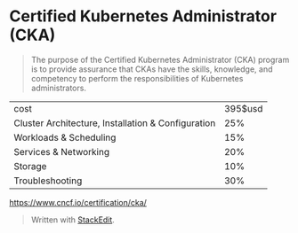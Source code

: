 #  Certified Kubernetes Administrator (CKA)

>The purpose of the Certified Kubernetes Administrator (CKA) program is to provide assurance that CKAs have the skills, knowledge, and competency to perform the responsibilities of Kubernetes administrators.

|||
|-|-|
|cost|395$usd|
|Cluster Architecture, Installation & Configuration|25%|
|Workloads & Scheduling|15%|
|Services & Networking|20%|
|Storage|10%|
|Troubleshooting|30%|

https://www.cncf.io/certification/cka/

> Written with [StackEdit](https://stackedit.io/).
